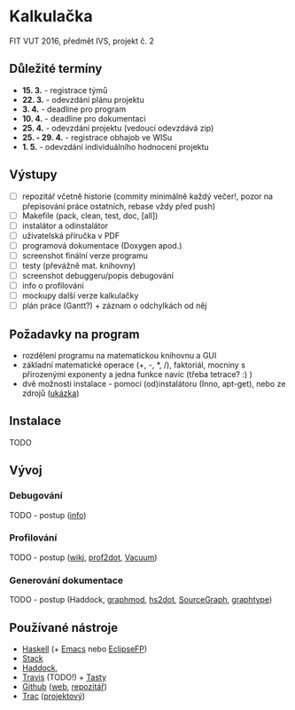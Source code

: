 # Kalkulačka
FIT VUT 2016, předmět IVS, projekt č. 2

## Důležité termíny
- **15. 3.** - registrace týmů
- **22. 3.** - odevzdání plánu projektu
- **3. 4.** - deadline pro program
- **10. 4.** - deadline pro dokumentaci
- **25. 4.** - odevzdání projektu (vedoucí odevzdává zip)
- **25. - 29. 4.** - registrace obhajob ve WISu
- **1. 5.** - odevzdání individuálního hodnocení projektu

## Výstupy
- [ ] repozitář včetně historie (commity minimálně každý večer!, pozor na přepisování práce ostatních, rebase vždy před push)
- [ ] Makefile (pack, clean, test, doc, [all])
- [ ] instalátor a odinstalátor
- [ ] uživatelská příručka v PDF
- [ ] programová dokumentace (Doxygen apod.)
- [ ] screenshot finální verze programu
- [ ] testy (převážně mat. knihovny)
- [ ] screenshot debuggeru/popis debugování
- [ ] info o profilování
- [ ] mockupy další verze kalkulačky
- [ ] plán práce (Gantt?) + záznam o odchylkách od něj

## Požadavky na program
- rozdělení programu na matematickou knihovnu a GUI
- základní matematické operace (+, -, \*, /), faktoriál, mocniny s přirozenými exponenty a jedna funkce navíc (třeba tetrace? :) )
- dvě možnosti instalace - pomocí (od)instalátoru (Inno, apt-get), nebo ze zdrojů ([ukázka](http://xmonad.org/intro.html))

## Instalace
TODO

## Vývoj
### Debugování
TODO - postup ([info](https://wiki.haskell.org/Debugging))

### Profilování
TODO - postup ([wiki](https://wiki.haskell.org/Performance), [prof2dot](https://hackage.haskell.org/package/prof2dot), [Vacuum](https://thoughtpolice.github.io/vacuum/))

### Generování dokumentace
TODO - postup (Haddock, [graphmod](https://hackage.haskell.org/package/graphmod), [hs2dot](https://hackage.haskell.org/package/hs2dot), [SourceGraph](https://hackage.haskell.org/package/SourceGraph), [graphtype](https://hackage.haskell.org/package/graphtype))

## Používané nástroje
- [Haskell](https://www.haskell.org/) (+ [Emacs](https://github.com/serras/emacs-haskell-tutorial/blob/master/tutorial.md) nebo [EclipseFP](https://eclipsefp.github.io/))
- [Stack](http://docs.haskellstack.org/en/stable/README/)
- [Haddock](https://wiki.haskell.org/Haddock), 
- [Travis](https://travis-ci.org) (TODO!) + [Tasty](http://documentup.com/feuerbach/tasty)
- [Github](https://github.com/) ([web](https://fit-ivs.github.io), [repozitář](https://github.com/fit-ivs/calc))
- [Trac](https://trac.edgewall.org/) ([projektový](https://trac.zarybnicky.com))
